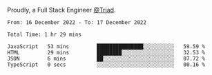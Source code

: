 Proudly, a Full Stack Engineer [@Triad](https://github.com/Triad-Behavioral-Health).
<!--START_SECTION:waka-->

```text
From: 16 December 2022 - To: 17 December 2022

Total Time: 1 hr 29 mins

JavaScript   53 mins         ███████████████░░░░░░░░░░   59.59 %
HTML         29 mins         ████████░░░░░░░░░░░░░░░░░   32.53 %
JSON         6 mins          ██░░░░░░░░░░░░░░░░░░░░░░░   07.72 %
TypeScript   0 secs          ░░░░░░░░░░░░░░░░░░░░░░░░░   00.16 %
```

<!--END_SECTION:waka-->
